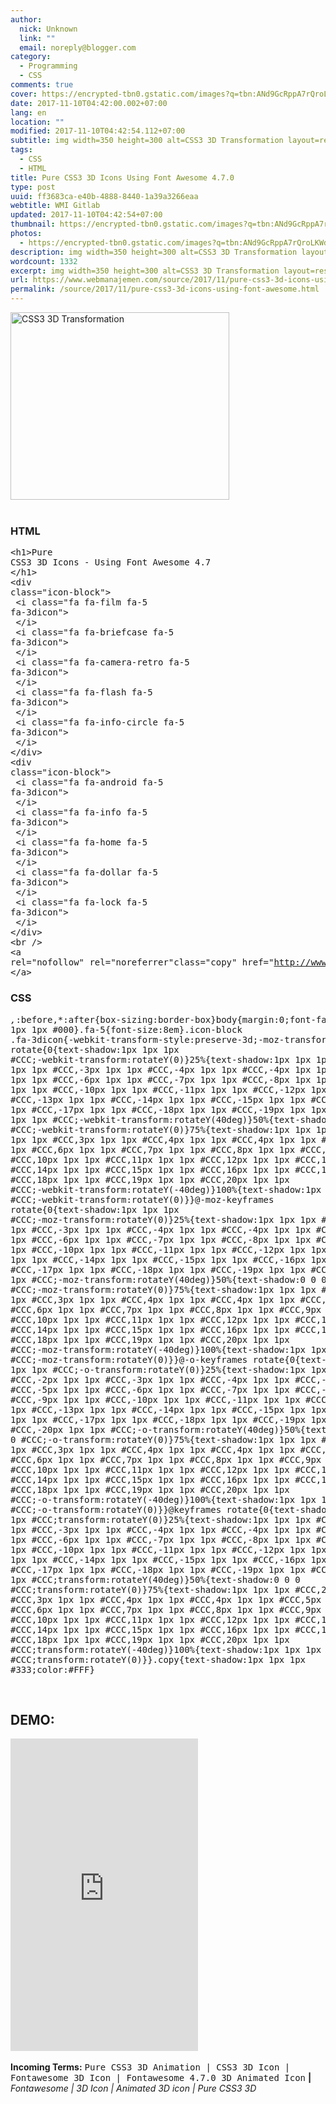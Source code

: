 ```yaml
---
author:
  nick: Unknown
  link: ""
  email: noreply@blogger.com
category:
  - Programming
  - CSS
comments: true
cover: https://encrypted-tbn0.gstatic.com/images?q=tbn:ANd9GcRppA7rQroLKWdCMKXWTRh4ybyogf1cT_XQFnD95O0VCwVjKu_O
date: 2017-11-10T04:42:00.002+07:00
lang: en
location: ""
modified: 2017-11-10T04:42:54.112+07:00
subtitle: img width=350 height=300 alt=CSS3 3D Transformation layout=responsive
tags:
  - CSS
  - HTML
title: Pure CSS3 3D Icons Using Font Awesome 4.7.0
type: post
uuid: ff3683ca-e40b-4888-8440-1a39a3266eaa
webtitle: WMI Gitlab
updated: 2017-11-10T04:42:54+07:00
thumbnail: https://encrypted-tbn0.gstatic.com/images?q=tbn:ANd9GcRppA7rQroLKWdCMKXWTRh4ybyogf1cT_XQFnD95O0VCwVjKu_O
photos:
  - https://encrypted-tbn0.gstatic.com/images?q=tbn:ANd9GcRppA7rQroLKWdCMKXWTRh4ybyogf1cT_XQFnD95O0VCwVjKu_O
description: img width=350 height=300 alt=CSS3 3D Transformation layout=responsive
wordcount: 1332
excerpt: img width=350 height=300 alt=CSS3 3D Transformation layout=responsive
url: https://www.webmanajemen.com/source/2017/11/pure-css3-3d-icons-using-font-awesome.html
permalink: /source/2017/11/pure-css3-3d-icons-using-font-awesome.html
---
```


<img width="350" height="300" alt="CSS3 3D Transformation" layout="responsive" src="https://encrypted-tbn0.gstatic.com/images?q=tbn:ANd9GcRppA7rQroLKWdCMKXWTRh4ybyogf1cT_XQFnD95O0VCwVjKu_O"><br><br><h3>HTML</h3><pre style="word-wrap: break-word;">&lt;h1&gt;Pure CSS3 3D Icons - Using Font Awesome 4.7<br>&lt;/h1&gt;<br>&lt;div class="icon-block"&gt;<br>  &lt;i class="fa fa-film fa-5 fa-3dicon"&gt;<br>  &lt;/i&gt;  <br>  &lt;i class="fa fa-briefcase fa-5 fa-3dicon"&gt;<br>  &lt;/i&gt; <br>  &lt;i class="fa fa-camera-retro fa-5 fa-3dicon"&gt;<br>  &lt;/i&gt; <br>  &lt;i class="fa fa-flash fa-5 fa-3dicon"&gt;<br>  &lt;/i&gt; <br>  &lt;i class="fa fa-info-circle fa-5 fa-3dicon"&gt;<br>  &lt;/i&gt;<br>&lt;/div&gt;<br>&lt;div class="icon-block"&gt;<br>  &lt;i class="fa fa-android fa-5 fa-3dicon"&gt;<br>  &lt;/i&gt;  <br>  &lt;i class="fa fa-info fa-5 fa-3dicon"&gt;<br>  &lt;/i&gt; <br>  &lt;i class="fa fa-home fa-5 fa-3dicon"&gt;<br>  &lt;/i&gt; <br>  &lt;i class="fa fa-dollar fa-5 fa-3dicon"&gt;<br>  &lt;/i&gt; <br>  &lt;i class="fa fa-lock fa-5 fa-3dicon"&gt;<br>  &lt;/i&gt;<br>&lt;/div&gt;<br>&lt;br /&gt;<br>&lt;a rel="nofollow" rel="noreferrer"class="copy" href="http://www.webmanajemen.com"&gt;wwww.webmanajemen.com<br>&lt;/a&gt;</pre><h3>CSS</h3><pre>*,*:before,*:after{box-sizing:border-box}body{margin:0;font-family:sans-serif;font-size:14px;line-height:1.8em;overflow-y:auto;text-align:center;background:#409cc7;padding:0;position:relative}h1{color:#FFF;text-shadow:1px 1px 1px #000}.fa-5{font-size:8em}.icon-block .fa-3dicon{-webkit-transform-style:preserve-3d;-moz-transform-style:preserve-3d;-ms-transform-style:preserve-3d;-o-transform-style:preserve-3d;transform-style:preserve-3d;-webkit-perspective:1000px;-moz-perspective:1000px;-ms-perspective:1000px;-o-perspective:1000px;perspective:1000px;-webkit-animation-name:rotate;-webkit-animation-duration:3s;-webkit-animation-timing-function:linear;-webkit-animation-iteration-count:infinite;-webkit-animation-fill-mode:both;-moz-animation-name:rotate;-moz-animation-duration:3s;-moz-animation-timing-function:linear;-moz-animation-iteration-count:infinite;-moz-animation-fill-mode:both;-o-animation-name:rotate;-o-animation-duration:3s;-o-animation-timing-function:linear;-o-animation-iteration-count:infinite;-o-animation-fill-mode:both;-ms-animation-name:rotate;-ms-animation-duration:3s;-ms-animation-timing-function:linear;-ms-animation-iteration-count:infinite;-ms-animation-fill-mode:both;animation-name:rotate;animation-duration:3s;animation-timing-function:linear;animation-iteration-count:infinite;animation-fill-mode:both;color:#25405d;margin:30px}@-webkit-keyframes rotate{0{text-shadow:1px 1px 1px #CCC;-webkit-transform:rotateY(0)}25%{text-shadow:1px 1px 1px #CCC,-2px 1px 1px #CCC,-3px 1px 1px #CCC,-4px 1px 1px #CCC,-4px 1px 1px #CCC,-5px 1px 1px #CCC,-6px 1px 1px #CCC,-7px 1px 1px #CCC,-8px 1px 1px #CCC,-9px 1px 1px #CCC,-10px 1px 1px #CCC,-11px 1px 1px #CCC,-12px 1px 1px #CCC,-13px 1px 1px #CCC,-14px 1px 1px #CCC,-15px 1px 1px #CCC,-16px 1px 1px #CCC,-17px 1px 1px #CCC,-18px 1px 1px #CCC,-19px 1px 1px #CCC,-20px 1px 1px #CCC;-webkit-transform:rotateY(40deg)}50%{text-shadow:0 0 0 #CCC;-webkit-transform:rotateY(0)}75%{text-shadow:1px 1px 1px #CCC,2px 1px 1px #CCC,3px 1px 1px #CCC,4px 1px 1px #CCC,4px 1px 1px #CCC,5px 1px 1px #CCC,6px 1px 1px #CCC,7px 1px 1px #CCC,8px 1px 1px #CCC,9px 1px 1px #CCC,10px 1px 1px #CCC,11px 1px 1px #CCC,12px 1px 1px #CCC,13px 1px 1px #CCC,14px 1px 1px #CCC,15px 1px 1px #CCC,16px 1px 1px #CCC,17px 1px 1px #CCC,18px 1px 1px #CCC,19px 1px 1px #CCC,20px 1px 1px #CCC;-webkit-transform:rotateY(-40deg)}100%{text-shadow:1px 1px 1px #CCC;-webkit-transform:rotateY(0)}}@-moz-keyframes rotate{0{text-shadow:1px 1px 1px #CCC;-moz-transform:rotateY(0)}25%{text-shadow:1px 1px 1px #CCC,-2px 1px 1px #CCC,-3px 1px 1px #CCC,-4px 1px 1px #CCC,-4px 1px 1px #CCC,-5px 1px 1px #CCC,-6px 1px 1px #CCC,-7px 1px 1px #CCC,-8px 1px 1px #CCC,-9px 1px 1px #CCC,-10px 1px 1px #CCC,-11px 1px 1px #CCC,-12px 1px 1px #CCC,-13px 1px 1px #CCC,-14px 1px 1px #CCC,-15px 1px 1px #CCC,-16px 1px 1px #CCC,-17px 1px 1px #CCC,-18px 1px 1px #CCC,-19px 1px 1px #CCC,-20px 1px 1px #CCC;-moz-transform:rotateY(40deg)}50%{text-shadow:0 0 0 #CCC;-moz-transform:rotateY(0)}75%{text-shadow:1px 1px 1px #CCC,2px 1px 1px #CCC,3px 1px 1px #CCC,4px 1px 1px #CCC,4px 1px 1px #CCC,5px 1px 1px #CCC,6px 1px 1px #CCC,7px 1px 1px #CCC,8px 1px 1px #CCC,9px 1px 1px #CCC,10px 1px 1px #CCC,11px 1px 1px #CCC,12px 1px 1px #CCC,13px 1px 1px #CCC,14px 1px 1px #CCC,15px 1px 1px #CCC,16px 1px 1px #CCC,17px 1px 1px #CCC,18px 1px 1px #CCC,19px 1px 1px #CCC,20px 1px 1px #CCC;-moz-transform:rotateY(-40deg)}100%{text-shadow:1px 1px 1px #CCC;-moz-transform:rotateY(0)}}@-o-keyframes rotate{0{text-shadow:1px 1px 1px #CCC;-o-transform:rotateY(0)}25%{text-shadow:1px 1px 1px #CCC,-2px 1px 1px #CCC,-3px 1px 1px #CCC,-4px 1px 1px #CCC,-4px 1px 1px #CCC,-5px 1px 1px #CCC,-6px 1px 1px #CCC,-7px 1px 1px #CCC,-8px 1px 1px #CCC,-9px 1px 1px #CCC,-10px 1px 1px #CCC,-11px 1px 1px #CCC,-12px 1px 1px #CCC,-13px 1px 1px #CCC,-14px 1px 1px #CCC,-15px 1px 1px #CCC,-16px 1px 1px #CCC,-17px 1px 1px #CCC,-18px 1px 1px #CCC,-19px 1px 1px #CCC,-20px 1px 1px #CCC;-o-transform:rotateY(40deg)}50%{text-shadow:0 0 0 #CCC;-o-transform:rotateY(0)}75%{text-shadow:1px 1px 1px #CCC,2px 1px 1px #CCC,3px 1px 1px #CCC,4px 1px 1px #CCC,4px 1px 1px #CCC,5px 1px 1px #CCC,6px 1px 1px #CCC,7px 1px 1px #CCC,8px 1px 1px #CCC,9px 1px 1px #CCC,10px 1px 1px #CCC,11px 1px 1px #CCC,12px 1px 1px #CCC,13px 1px 1px #CCC,14px 1px 1px #CCC,15px 1px 1px #CCC,16px 1px 1px #CCC,17px 1px 1px #CCC,18px 1px 1px #CCC,19px 1px 1px #CCC,20px 1px 1px #CCC;-o-transform:rotateY(-40deg)}100%{text-shadow:1px 1px 1px #CCC;-o-transform:rotateY(0)}}@keyframes rotate{0{text-shadow:1px 1px 1px #CCC;transform:rotateY(0)}25%{text-shadow:1px 1px 1px #CCC,-2px 1px 1px #CCC,-3px 1px 1px #CCC,-4px 1px 1px #CCC,-4px 1px 1px #CCC,-5px 1px 1px #CCC,-6px 1px 1px #CCC,-7px 1px 1px #CCC,-8px 1px 1px #CCC,-9px 1px 1px #CCC,-10px 1px 1px #CCC,-11px 1px 1px #CCC,-12px 1px 1px #CCC,-13px 1px 1px #CCC,-14px 1px 1px #CCC,-15px 1px 1px #CCC,-16px 1px 1px #CCC,-17px 1px 1px #CCC,-18px 1px 1px #CCC,-19px 1px 1px #CCC,-20px 1px 1px #CCC;transform:rotateY(40deg)}50%{text-shadow:0 0 0 #CCC;transform:rotateY(0)}75%{text-shadow:1px 1px 1px #CCC,2px 1px 1px #CCC,3px 1px 1px #CCC,4px 1px 1px #CCC,4px 1px 1px #CCC,5px 1px 1px #CCC,6px 1px 1px #CCC,7px 1px 1px #CCC,8px 1px 1px #CCC,9px 1px 1px #CCC,10px 1px 1px #CCC,11px 1px 1px #CCC,12px 1px 1px #CCC,13px 1px 1px #CCC,14px 1px 1px #CCC,15px 1px 1px #CCC,16px 1px 1px #CCC,17px 1px 1px #CCC,18px 1px 1px #CCC,19px 1px 1px #CCC,20px 1px 1px #CCC;transform:rotateY(-40deg)}100%{text-shadow:1px 1px 1px #CCC;transform:rotateY(0)}}.copy{text-shadow:1px 1px 1px #333;color:#FFF}</pre><br><h2>DEMO:</h2><iframe frameborder="0" height="500" scrolling="yes" src="https://source.l3n4r0x.cf/php/codepen.php?user=dimaslanjaka&amp;id=ybbeEd&amp;tab=result&amp;h=500" width="300"></iframe><br><br><b>Incoming Terms:</b> <kbd>Pure CSS3 3D Animation | CSS3 3D Icon | Fontawesome 3D Icon | Fontawesome 4.7.0 3D Animated Icon</kbd> <b>|</b> <i>Fontawesome | 3D Icon | Animated 3D icon | Pure CSS3 3D</i>